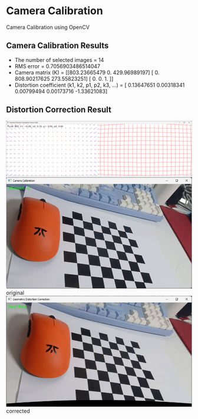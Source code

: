 # Camera Calibration
 Camera Calibration using OpenCV
 ## Camera Calibration Results
* The number of selected images = 14
* RMS error = 0.7056903486514047
* Camera matrix (K) =
[[803.23665479   0.         429.96989197]
 [  0.         808.90217625 273.55823251]
 [  0.           0.           1.        ]]
* Distortion coefficient (k1, k2, p1, p2, k3, ...) = [ 0.13647651  0.00318341  0.00799494  0.00173716 -1.33621083]

## Distortion Correction Result
![Distortion Visualization Image](visualization_result.png)
![Original Image](original.png)
original
![Distortion Corrected Image](corrected.png)
corrected
